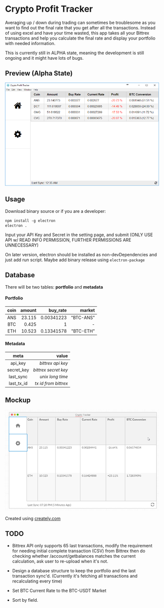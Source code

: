 # Crypto Profit Tracker

Averaging up / down during trading can sometimes be troublesome as you want to find out the final rate that you get after all the transactions. Instead of using excel and have your time wasted, this app takes all your Bittrex transactions and help you calculate the final rate and display your portfolio with needed information.

This is currently still in ALPHA state, meaning the development is still ongoing and it might have lots of bugs.

## Preview (Alpha State)

![Crypto Tracker Mock](images/preview.png)

## Usage

Download binary source or if you are a developer:

    npm install -g electron
    electron .

Input your API Key and Secret in the setting page, and submit (ONLY USE API w/ READ INFO PERMISSION, FURTHER PERMISSIONS ARE UNNECESSARY)

On later version, electron should be installed as non-devDependencies and just add run script. Maybe add binary release using ```electron-package```

## Database

There will be two tables: **portfolio** and **metadata**

#### Portfolio
| coin | amount | buy_rate | market |
| :--: | -----: | -------: | -----: |
| ANS | 23.115 | 0.00341223 | "BTC-ANS" |
| BTC | 0.425 | 1 | - |
| ETH | 10.523 | 0.13341578 | "BTC-ETH" |

#### Metadata
| meta | value |
| :--: | -----: |
| api_key | *bittrex api key* |
| secret_key | *bittrex secret key* |
| last_sync | *unix long time* |
| last_tx_id | *tx id from bittrex* |

## Mockup

![Crypto Tracker Mock](images/mock.png)

Created using [creately.com](https://creately.com/)

## TODO

- Bittrex API only supports 65 last transactions, modify the requirement for needing initial complete transaction (CSV) from Bittrex then do checking whether /account/getbalances matches the current calculation, ask user to re-upload when it's not.

- Design a database structure to keep the portfolio and the last transaction sync'd. (Currently it's fetching all transactions and recalculating every time)

- Set BTC Current Rate to the BTC-USDT Market

- Sort by field.
